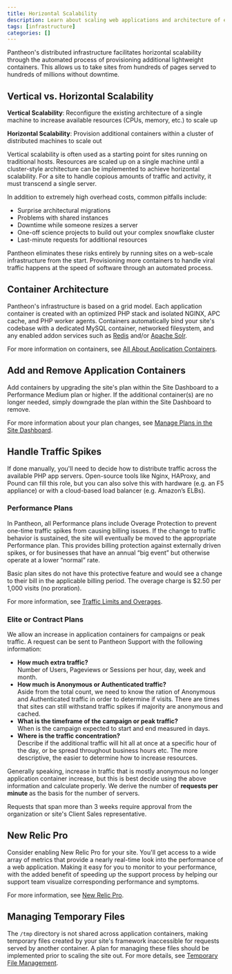 ```yaml
---
title: Horizontal Scalability
description: Learn about scaling web applications and architecture of every Pantheon environment.
tags: [infrastructure]
categories: []
---
```

Pantheon's distributed infrastructure facilitates horizontal scalability through the automated process of provisioning additional lightweight containers. This allows us to take sites from hundreds of pages served to hundreds of millions without downtime.

## Vertical vs. Horizontal Scalability

**Vertical Scalability**: Reconfigure the existing architecture of a single machine to increase available resources (CPUs, memory, etc.) to scale up

**Horizontal Scalability**: Provision additional containers within a cluster of distributed machines to scale out

Vertical scalability is often used as a starting point for sites running on traditional hosts. Resources are scaled up on a single machine until a cluster-style architecture can be implemented to achieve horizontal scalability. For a site to handle copious amounts of traffic and activity, it must transcend a single server.

In addition to extremely high overhead costs, common pitfalls include:

- Surprise architectural migrations
- Problems with shared instances
- Downtime while someone resizes a server
- One-off science projects to build out your complex snowflake cluster
- Last-minute requests for additional resources


Pantheon eliminates these risks entirely by running sites on a web-scale infrastructure from the start. Provisioning more containers to handle viral traffic happens at the speed of software through an automated process.


## Container Architecture

Pantheon's infrastructure is based on a grid model. Each application container is created with an optimized PHP stack and isolated NGINX, APC cache, and PHP worker agents. Containers automatically bind your site's codebase with a dedicated MySQL container, networked filesystem, and any enabled addon services such as [Redis](/docs/redis/) and/or [Apache Solr](/docs/solr).

For more information on containers, see [All About Application Containers](/docs/application-containers/).

## Add and Remove Application Containers
Add containers by upgrading the site's plan within the Site Dashboard to a Performance Medium plan or higher. If the additional container(s) are no longer needed, simply downgrade the plan within the Site Dashboard to remove. 

For more information about your plan changes, see [Manage Plans in the Site Dashboard](/docs/site-plan/#upgrades).

## Handle Traffic Spikes
If done manually, you'll need to decide how to distribute traffic across the available PHP app servers. Open-source tools like Nginx, HAProxy, and Pound can fill this role, but you can also solve this with hardware (e.g. an F5 appliance) or with a cloud-based load balancer (e.g. Amazon’s ELBs). 

### Performance Plans
In Pantheon, all Performance plans include Overage Protection to prevent one-time traffic spikes from causing billing issues. If the change to traffic behavior is sustained, the site will eventually be moved to the appropriate Performance plan. This provides billing protection against externally driven spikes, or for businesses that have an annual “big event” but otherwise operate at a lower “normal” rate. 

Basic plan sites do not have this protective feature and would see a change to their bill in the applicable billing period. The overage charge is $2.50 per 1,000 visits (no proration).

For more information, see [Traffic Limits and Overages](/docs/traffic-limits/).

### Elite or Contract Plans
We allow an increase in application containers for campaigns or peak traffic. A request can be sent to Pantheon Support with the following information:

- <strong> How much extra traffic? </strong><br>
Number of Users, Pageviews or Sessions per hour, day, week and month.
- <strong> How much is Anonymous or Authenticated traffic? </strong> <br>
Aside from the total count, we need to know the ration of Anonymous and Authenticated traffic in order to determine if visits. There are times that sites can still withstand traffic spikes if majority are anonymous and cached. 
- <strong> What is the timeframe of the campaign or peak traffic? </strong> <br>
When is the campaign expected to start and end measured in days. 
- <strong> Where is the traffic concentration? </strong> <br>
Describe if the additional traffic will hit all at once at a specific hour of the day, or be spread throughout business hours etc. The more descriptive, the easier to determine how to increase resources.

Generally speaking, increase in traffic that is mostly anonymous no longer application container increase, but this is best decide using the above information and calculate properly. We derive the number of <strong> requests per minute </strong> as the basis for the number of servers.

Requests that span more than 3 weeks require approval from the organization or site's Client Sales representative. 

## New Relic Pro
Consider enabling New Relic Pro for your site. You'll get access to a wide array of metrics that provide a nearly real-time look into the performance of a web application. Making it easy for you to monitor to your performance, with the added benefit of speeding up the support process by helping our support team visualize corresponding performance and symptoms.

For more information, see [New Relic Pro](/docs/new-relic).

## Managing Temporary Files
The `/tmp` directory is not shared across application containers, making temporary files created by your site's framework inaccessible for requests served by another container. A plan for managing these files should be implemented prior to scaling the site out. For more details, see [Temporary File Management](/docs/tmp/).
